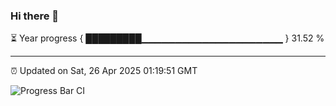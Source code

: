 ### Hi there 👋

⏳ Year progress { █████████▁▁▁▁▁▁▁▁▁▁▁▁▁▁▁▁▁▁▁▁▁ } 31.52 %

---

⏰ Updated on Sat, 26 Apr 2025 01:19:51 GMT

![Progress Bar CI](https://github.com/JuvenileQ/Progress-Bar-CI/workflows/main/badge.svg)

